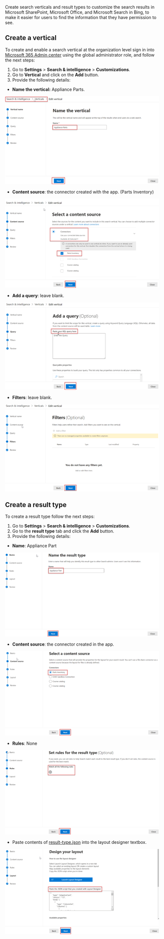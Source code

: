 <!-- markdownlint-disable MD002 MD025 MD041 -->

Create search verticals and result types to customize the search results in Microsoft SharePoint, Microsoft Office, and Microsoft Search in Bing, to make it easier for users to find the information that they have permission to see.

## Create a vertical

To create and enable a search vertical at the organization level sign in into [Microsoft 365 Admin center](https://admin.microsoft.com/) using the global administrator role, and follow the next steps:

1. Go to **Settings** > **Search & intelligence** > **Customizations**.
2. Go to **Vertical** and click on the **Add** button.
3. Provide the following details:
  * **Name the vertical:** Appliance Parts.

![Screenshot of the "Name the vertical" section](images/connectors-images/build11.png)

  * **Content source**: the connector created with the app. (Parts Inventory)

![Screenshot of the "Content source" section](images/connectors-images/build12.png)

  * **Add a query**: leave blank.

![Screenshot of the "Add a query" section](images/connectors-images/build13.png)

  * **Filters**: leave blank.

![Screenshot of the "Filters" section](images/connectors-images/build14.png)

## Create a result type

To create a result type follow the next steps:

1. Go to **Settings** > **Search & intelligence** > **Customizations**.
2. Go to the **result type** tab and click the **Add** button.
3. Provide the following details:

* **Name**: Appliance Part

![Screenshot of the "Name the result type" section](images/connectors-images/build15.png)

* **Content source**: the connector created in the app.

![Screenshot of the "Select a content source" section](images/connectors-images/build16.png)

* **Rules**: None

![Screenshot of the "Set rules" section](images/connectors-images/build17.png)

* Paste contents of [result-type.json](https://github.com/microsoftgraph/msgraph-search-connector-sample/blob/master/result-type.json) into the layout designer textbox.

![Screenshot of the "Design layout" section](images/connectors-images/build18.png)
